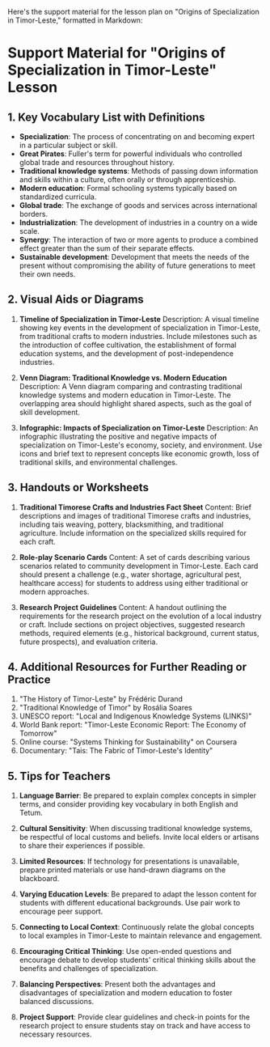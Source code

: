 Here's the support material for the lesson plan on "Origins of Specialization in Timor-Leste," formatted in Markdown:

# Support Material for "Origins of Specialization in Timor-Leste" Lesson

## 1. Key Vocabulary List with Definitions

- **Specialization**: The process of concentrating on and becoming expert in a particular subject or skill.
- **Great Pirates**: Fuller's term for powerful individuals who controlled global trade and resources throughout history.
- **Traditional knowledge systems**: Methods of passing down information and skills within a culture, often orally or through apprenticeship.
- **Modern education**: Formal schooling systems typically based on standardized curricula.
- **Global trade**: The exchange of goods and services across international borders.
- **Industrialization**: The development of industries in a country on a wide scale.
- **Synergy**: The interaction of two or more agents to produce a combined effect greater than the sum of their separate effects.
- **Sustainable development**: Development that meets the needs of the present without compromising the ability of future generations to meet their own needs.

## 2. Visual Aids or Diagrams

1. **Timeline of Specialization in Timor-Leste**
   Description: A visual timeline showing key events in the development of specialization in Timor-Leste, from traditional crafts to modern industries. Include milestones such as the introduction of coffee cultivation, the establishment of formal education systems, and the development of post-independence industries.

2. **Venn Diagram: Traditional Knowledge vs. Modern Education**
   Description: A Venn diagram comparing and contrasting traditional knowledge systems and modern education in Timor-Leste. The overlapping area should highlight shared aspects, such as the goal of skill development.

3. **Infographic: Impacts of Specialization on Timor-Leste**
   Description: An infographic illustrating the positive and negative impacts of specialization on Timor-Leste's economy, society, and environment. Use icons and brief text to represent concepts like economic growth, loss of traditional skills, and environmental challenges.

## 3. Handouts or Worksheets

1. **Traditional Timorese Crafts and Industries Fact Sheet**
   Content: Brief descriptions and images of traditional Timorese crafts and industries, including tais weaving, pottery, blacksmithing, and traditional agriculture. Include information on the specialized skills required for each craft.

2. **Role-play Scenario Cards**
   Content: A set of cards describing various scenarios related to community development in Timor-Leste. Each card should present a challenge (e.g., water shortage, agricultural pest, healthcare access) for students to address using either traditional or modern approaches.

3. **Research Project Guidelines**
   Content: A handout outlining the requirements for the research project on the evolution of a local industry or craft. Include sections on project objectives, suggested research methods, required elements (e.g., historical background, current status, future prospects), and evaluation criteria.

## 4. Additional Resources for Further Reading or Practice

1. "The History of Timor-Leste" by Frédéric Durand
2. "Traditional Knowledge of Timor" by Rosália Soares
3. UNESCO report: "Local and Indigenous Knowledge Systems (LINKS)"
4. World Bank report: "Timor-Leste Economic Report: The Economy of Tomorrow"
5. Online course: "Systems Thinking for Sustainability" on Coursera
6. Documentary: "Tais: The Fabric of Timor-Leste's Identity"

## 5. Tips for Teachers

1. **Language Barrier**: Be prepared to explain complex concepts in simpler terms, and consider providing key vocabulary in both English and Tetum.

2. **Cultural Sensitivity**: When discussing traditional knowledge systems, be respectful of local customs and beliefs. Invite local elders or artisans to share their experiences if possible.

3. **Limited Resources**: If technology for presentations is unavailable, prepare printed materials or use hand-drawn diagrams on the blackboard.

4. **Varying Education Levels**: Be prepared to adapt the lesson content for students with different educational backgrounds. Use pair work to encourage peer support.

5. **Connecting to Local Context**: Continuously relate the global concepts to local examples in Timor-Leste to maintain relevance and engagement.

6. **Encouraging Critical Thinking**: Use open-ended questions and encourage debate to develop students' critical thinking skills about the benefits and challenges of specialization.

7. **Balancing Perspectives**: Present both the advantages and disadvantages of specialization and modern education to foster balanced discussions.

8. **Project Support**: Provide clear guidelines and check-in points for the research project to ensure students stay on track and have access to necessary resources.